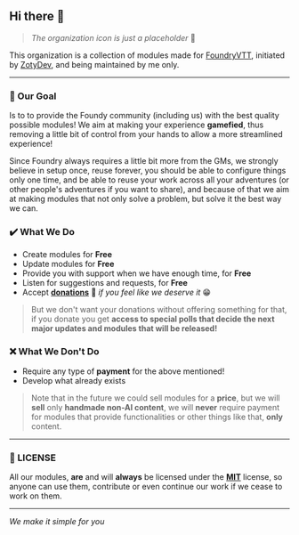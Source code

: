 ## Hi there 👋

> _The organization icon is just a placeholder_ 🤫

This organization is a collection of modules made for [FoundryVTT](), initiated by [ZotyDev](), and being maintained by me only.

---
### 🎲 Our Goal
Is to to provide the Foundy community (including us) with the best quality possible modules! We aim at making your experience **gamefied**, thus removing a little bit of control from your hands to allow a more streamlined experience!

Since Foundry always requires a little bit more from the GMs, we strongly believe in setup once, reuse forever, you should be able to configure things only one time, and be able to reuse your work across all your adventures (or other people's adventures if you want to share), and because of that we aim at making modules that not only solve a problem, but solve it the best way we can.

### ✔️ What We Do
- Create modules for **Free**
- Update modules for **Free**
- Provide you with support when we have enough time, for **Free**
- Listen for suggestions and requests, for **Free**
- Accept [**donations**]() 💸 _if you feel like we deserve it_ 😁

> But we don't want your donations without offering something for that, if you donate you get **access to special polls that decide the next major updates and modules that will be released!**

### ❌ What We Don't Do
- Require any type of **payment** for the above mentioned!
- Develop what already exists

> Note that in the future we could sell modules for a **price**, but we will **sell** only **handmade non-AI content**, we will **never** require payment for modules that provide functionalities or other things like that, **only** content.

---
### 📃 LICENSE
All our modules, **are** and will **always** be licensed under the [**MIT**]() license, so anyone can use them, contribute or even continue our work if we cease to work on them.

---
_We make it simple for you_

